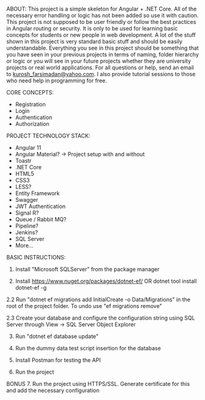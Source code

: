 ﻿ABOUT:
This project is a simple skeleton for Angular + .NET Core. All of the necessary
error handling or logic has not been added so use it with caution. This project
is not supposed to be user friendly or follow the best practices in Angular routing or
security. It is only to be used for learning basic concepts for students or new people 
in web development. A lot of the stuff shown in this project is very standard basic stuff
and should be easily understandable. Everything you see in this project should be something that
you have seen in your previous projects in terms of naming, folder hierarchy or logic or you will 
see in your future projects whether they are university projects or real world applications. 
For all questions or help, send an email to kurosh_farsimadan@yahoo.com. I also provide tutorial
sessions to those who need help in programming for free. 

CORE CONCEPTS:
- Registration
- Login
- Authentication
- Authorization

PROJECT TECHNOLOGY STACK:
- Angular 11
- Angular Material? -> Project setup with and without
- Toastr
- .NET Core
- HTML5
- CSS3
- LESS?
- Entity Framework
- Swagger
- JWT Authentication
- Signal R?
- Queue / Rabbit MQ?
- Pipeline?
- Jenkins?
- SQL Server
- More...

BASIC INSTRUCTIONS: 

1. Install "Microsoft SQLServer" from the package manager

2. Install https://www.nuget.org/packages/dotnet-ef/ OR 
dotnet tool install dotnet-ef -g

2.2 Run "dotnet ef migrations add InitialCreate -o Data/Migrations"
in the root of the project folder. To undo use "ef migrations remove"

2.3 Create your database and configure the configuration string using SQL Server through
View -> SQL Server Object Explorer

3. Run "dotnet ef database update"

4. Run the dummy data test script insertion for the database

5. Install Postman for testing the API

6. Run the project

BONUS
7. Run the project using HTTPS/SSL. Generate certificate for this
and add the necessary configuration

